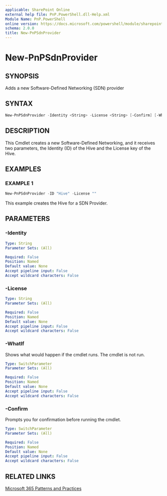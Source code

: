 ```yaml
---
applicable: SharePoint Online
external help file: PnP.PowerShell.dll-Help.xml
Module Name: PnP.PowerShell
online version: https://docs.microsoft.com/powershell/module/sharepoint-pnp/new-pnpsdnprovider
schema: 2.0.0
title: New-PnPSdnProvider
---
```


# New-PnPSdnProvider

## SYNOPSIS
Adds a new Software-Defined Networking (SDN) provider

## SYNTAX

```powershell
New-PnPSdnProvider -Identity <String> -License <String> [-Confirm] [-WhatIf]
```

## DESCRIPTION
This Cmdlet creates a new Software-Defined Networking, and it receives two parameters, the Identity (ID) of the Hive and the License key of the Hive.

## EXAMPLES

### EXAMPLE 1
```powershell
New-PnPSdnProvider -ID "Hive" -License ""
```

This example creates the Hive for a SDN Provider.

## PARAMETERS

### -Identity

```yaml
Type: String
Parameter Sets: (All)

Required: False
Position: Named
Default value: None
Accept pipeline input: False
Accept wildcard characters: False
```

### -License

```yaml
Type: String
Parameter Sets: (All)

Required: False
Position: Named
Default value: None
Accept pipeline input: False
Accept wildcard characters: False
```

### -WhatIf
Shows what would happen if the cmdlet runs. The cmdlet is not run.

```yaml
Type: SwitchParameter
Parameter Sets: (All)

Required: False
Position: Named
Default value: None
Accept pipeline input: False
Accept wildcard characters: False
```

### -Confirm
Prompts you for confirmation before running the cmdlet.

```yaml
Type: SwitchParameter
Parameter Sets: (All)

Required: False
Position: Named
Default value: None
Accept pipeline input: False
Accept wildcard characters: False
```

## RELATED LINKS

[Microsoft 365 Patterns and Practices](https://aka.ms/m365pnp)